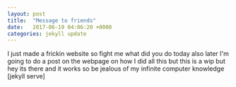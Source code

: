 ```yaml
---
layout: post
title:  "Message to friends"
date:   2017-06-19 04:06:20 +0000
categories: jekyll update
---
```


I just made a frickin website so fight me what did you do today also later I'm going to do a post on the webpage on how I did all this but  this is a wip but hey its there and it works so be jealous of my infinite computer knowledge
[jekyll serve]
